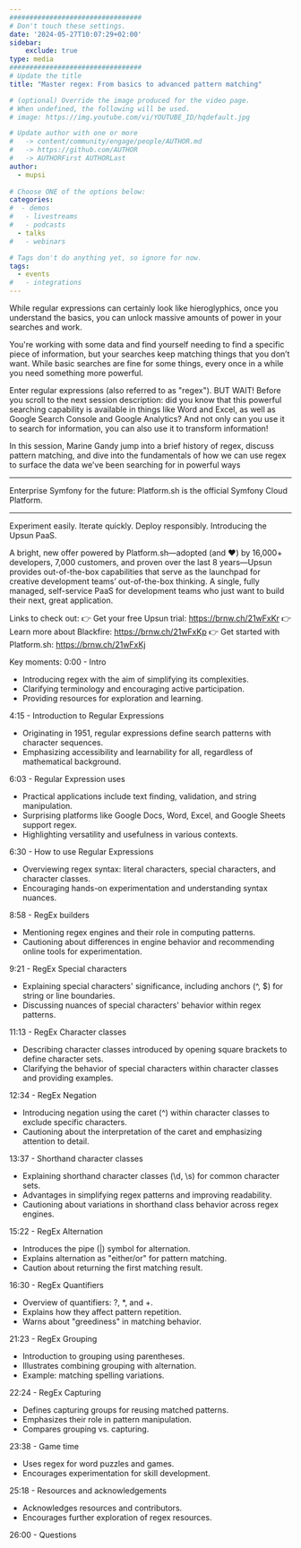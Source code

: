```yaml
---
#################################
# Don't touch these settings.
date: '2024-05-27T10:07:29+02:00'
sidebar:
    exclude: true
type: media
#################################
# Update the title
title: "Master regex: From basics to advanced pattern matching"

# (optional) Override the image produced for the video page.
# When undefined, the following will be used.
# image: https://img.youtube.com/vi/YOUTUBE_ID/hqdefault.jpg

# Update author with one or more
#   -> content/community/engage/people/AUTHOR.md
#   -> https://github.com/AUTHOR
#   -> AUTHORFirst AUTHORLast
author:
  - mupsi
  
# Choose ONE of the options below:
categories:
#  - demos
#   - livestreams
#   - podcasts
  - talks
#   - webinars

# Tags don't do anything yet, so ignore for now.
tags:
  - events
#   - integrations
---
```

While regular expressions can certainly look like hieroglyphics, once you understand the basics, you can unlock massive amounts of power in your searches and work.

You're working with some data and find yourself needing to find a specific piece of information, but your searches keep matching things that you don’t want. While basic searches are fine for some things, every once in a while you need something more powerful.

Enter regular expressions (also referred to as "regex"). BUT WAIT! Before you scroll to the next session description: did you know that this powerful searching capability is available in things like Word and Excel, as well as Google Search Console and Google Analytics? And not only can you use it to search for information, you can also use it to transform information!

In this session, Marine Gandy jump into a brief history of regex, discuss pattern matching, and dive into the fundamentals of how we can use regex to surface the data we've been searching for in powerful ways
______________________________________

Enterprise Symfony for the future: Platform.sh is the official Symfony Cloud Platform.
______________________________________

Experiment easily. Iterate quickly. Deploy responsibly. Introducing the Upsun PaaS.

A bright, new offer powered by Platform.sh—adopted (and ❤️) by 16,000+ developers, 7,000 customers, and proven over the last 8 years—Upsun provides out-of-the-box capabilities that serve as the launchpad for creative development teams’ out-of-the-box thinking. A single, fully managed, self-service PaaS for development teams who just want to build their next, great application.

Links to check out:
👉 Get your free Upsun trial: https://brnw.ch/21wFxKr
👉 Learn more about Blackfire: https://brnw.ch/21wFxKp
👉 Get started with Platform.sh: https://brnw.ch/21wFxKj

Key moments:
0:00 - Intro
* Introducing regex with the aim of simplifying its complexities.
* Clarifying terminology and encouraging active participation.
* Providing resources for exploration and learning.

4:15 - Introduction to Regular Expressions
* Originating in 1951, regular expressions define search patterns with character sequences.
* Emphasizing accessibility and learnability for all, regardless of mathematical background.

6:03 - Regular Expression uses
* Practical applications include text finding, validation, and string manipulation.
* Surprising platforms like Google Docs, Word, Excel, and Google Sheets support regex.
* Highlighting versatility and usefulness in various contexts.

6:30 - How to use Regular Expressions
* Overviewing regex syntax: literal characters, special characters, and character classes.
* Encouraging hands-on experimentation and understanding syntax nuances.

8:58 - RegEx builders
* Mentioning regex engines and their role in computing patterns.
* Cautioning about differences in engine behavior and recommending online tools for experimentation.

9:21 - RegEx Special characters
* Explaining special characters' significance, including anchors (^, $) for string or line boundaries.
* Discussing nuances of special characters' behavior within regex patterns.

11:13 - RegEx Character classes
* Describing character classes introduced by opening square brackets to define character sets.
* Clarifying the behavior of special characters within character classes and providing examples.

12:34 - RegEx Negation
* Introducing negation using the caret (^) within character classes to exclude specific characters.
* Cautioning about the interpretation of the caret and emphasizing attention to detail.

13:37 - Shorthand character classes
* Explaining shorthand character classes (\d, \s) for common character sets.
* Advantages in simplifying regex patterns and improving readability.
* Cautioning about variations in shorthand class behavior across regex engines.

15:22 - RegEx Alternation
* Introduces the pipe (|) symbol for alternation.
* Explains alternation as "either/or" for pattern matching.
* Caution about returning the first matching result.

16:30 - RegEx Quantifiers
* Overview of quantifiers: ?, *, and +.
* Explains how they affect pattern repetition.
* Warns about "greediness" in matching behavior.

21:23 - RegEx Grouping
* Introduction to grouping using parentheses.
* Illustrates combining grouping with alternation.
* Example: matching spelling variations.

22:24 - RegEx Capturing
* Defines capturing groups for reusing matched patterns.
* Emphasizes their role in pattern manipulation.
* Compares grouping vs. capturing.

23:38 - Game time
* Uses regex for word puzzles and games.
* Encourages experimentation for skill development.

25:18 - Resources and acknowledgements
* Acknowledges resources and contributors.
* Encourages further exploration of regex resources.

26:00 - Questions
